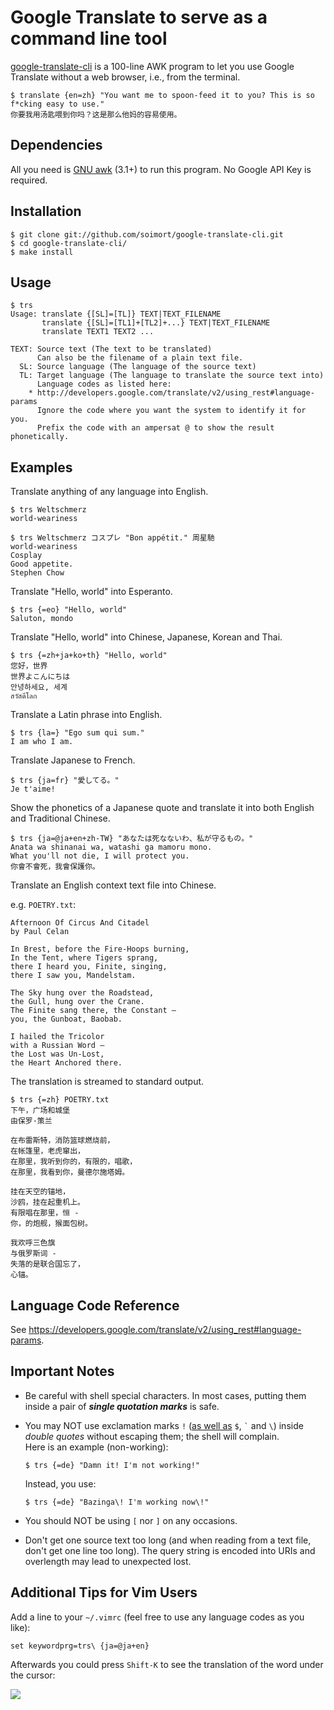 # Google Translate to serve as a command line tool

[google-translate-cli](https://github.com/soimort/google-translate-cli) is a 100-line AWK program to let you use Google Translate without a web browser, i.e., from the terminal.

    $ translate {en=zh} "You want me to spoon-feed it to you? This is so f*cking easy to use."
    你要我用汤匙喂到你吗？这是那么他妈的容易使用。

## Dependencies

All you need is [GNU awk](http://www.gnu.org/software/gawk/) (3.1+) to run this program. No Google API Key is required.

## Installation

    $ git clone git://github.com/soimort/google-translate-cli.git
    $ cd google-translate-cli/
    $ make install

## Usage

    $ trs
    Usage: translate {[SL]=[TL]} TEXT|TEXT_FILENAME
           translate {[SL]=[TL1]+[TL2]+...} TEXT|TEXT_FILENAME
           translate TEXT1 TEXT2 ...

    TEXT: Source text (The text to be translated)
          Can also be the filename of a plain text file.
      SL: Source language (The language of the source text)
      TL: Target language (The language to translate the source text into)
          Language codes as listed here:
        * http://developers.google.com/translate/v2/using_rest#language-params
          Ignore the code where you want the system to identify it for you.
          Prefix the code with an ampersat @ to show the result phonetically.

## Examples

Translate anything of any language into English.

    $ trs Weltschmerz
    world-weariness

    $ trs Weltschmerz コスプレ "Bon appétit." 周星馳
    world-weariness
    Cosplay
    Good appetite.
    Stephen Chow

Translate "Hello, world" into Esperanto.

    $ trs {=eo} "Hello, world"
    Saluton, mondo

Translate "Hello, world" into Chinese, Japanese, Korean and Thai.

    $ trs {=zh+ja+ko+th} "Hello, world"
    您好，世界
    世界よこんにちは
    안녕하세요, 세계
    สวัสดีโลก

Translate a Latin phrase into English.

    $ trs {la=} "Ego sum qui sum."
    I am who I am.

Translate Japanese to French.

    $ trs {ja=fr} "愛してる。"
    Je t'aime!

Show the phonetics of a Japanese quote and translate it into both English and Traditional Chinese.

    $ trs {ja=@ja+en+zh-TW} "あなたは死なないわ、私が守るもの。"
    Anata wa shinanai wa, watashi ga mamoru mono. 
    What you'll not die, I will protect you.
    你會不會死，我會保護你。

Translate an English context text file into Chinese.

e.g. `POETRY.txt`:

    Afternoon Of Circus And Citadel
    by Paul Celan

    In Brest, before the Fire-Hoops burning,
    In the Tent, where Tigers sprang,
    there I heard you, Finite, singing,
    there I saw you, Mandelstam.

    The Sky hung over the Roadstead,
    the Gull, hung over the Crane.
    The Finite sang there, the Constant –
    you, the Gunboat, Baobab.

    I hailed the Tricolor
    with a Russian Word –
    the Lost was Un-Lost,
    the Heart Anchored there.

The translation is streamed to standard output.

    $ trs {=zh} POETRY.txt
    下午，广场和城堡
    由保罗·策兰

    在布雷斯特，消防篮球燃烧前，
    在帐篷里，老虎窜出，
    在那里，我听到你的，有限的，唱歌，
    在那里，我看到你，曼德尔施塔姆。

    挂在天空的锚地，
    沙鸥，挂在起重机上。
    有限唱在那里，恒 - 
    你，的炮舰，猴面包树。

    我欢呼三色旗
    与俄罗斯词 - 
    失落的是联合国忘了，
    心锚。
    

## Language Code Reference

See <https://developers.google.com/translate/v2/using_rest#language-params>.

## Important Notes

* Be careful with shell special characters. In most cases, putting them inside a pair of ___single quotation marks___ is safe.

* You may NOT use exclamation marks `!` ([as well as](http://www.gnu.org/software/bash/manual/html_node/Double-Quotes.html) `$`, <code>&#96;</code> and `\`) inside _double quotes_ without escaping them; the shell will complain.  
Here is an example (non-working):

    `$ trs {=de} "Damn it! I'm not working!"`

  Instead, you use:

    `$ trs {=de} "Bazinga\! I'm working now\!"`

* You should NOT be using `[` nor `]` on any occasions.

* Don't get one source text too long (and when reading from a text file, don't get one line too long). The query string is encoded into URIs and overlength may lead to unexpected lost.

## Additional Tips for Vim Users

Add a line to your `~/.vimrc` (feel free to use any language codes as you like):

    set keywordprg=trs\ {ja=@ja+en}

Afterwards you could press `Shift-K` to see the translation of the word under the cursor:

![](http://i.imgur.com/xyQJzaI.png)
